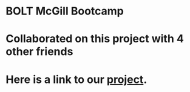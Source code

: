 # BOLT McGill Bootcamp
# Collaborated on this project with 4 other friends
# Here is a link to our [project](https://incrementumapp.herokuapp.com/). 
